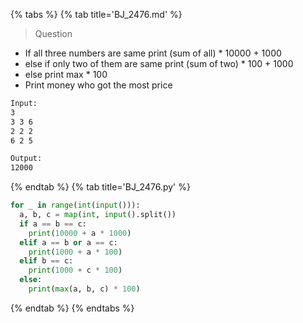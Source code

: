 {% tabs %}
{% tab title='BJ_2476.md' %}

> Question

* If all three numbers are same print (sum of all) * 10000 + 1000
* else if only two of them are same print (sum of two) * 100 + 1000
* else print max * 100
* Print money who got the most price

```txt
Input:
3
3 3 6
2 2 2
6 2 5

Output:
12000
```

{% endtab %}
{% tab title='BJ_2476.py' %}

```py
for _ in range(int(input())):
  a, b, c = map(int, input().split())
  if a == b == c:
    print(10000 + a * 1000)
  elif a == b or a == c:
    print(1000 + a * 100)
  elif b == c:
    print(1000 + c * 100)
  else:
    print(max(a, b, c) * 100)
```

{% endtab %}
{% endtabs %}
